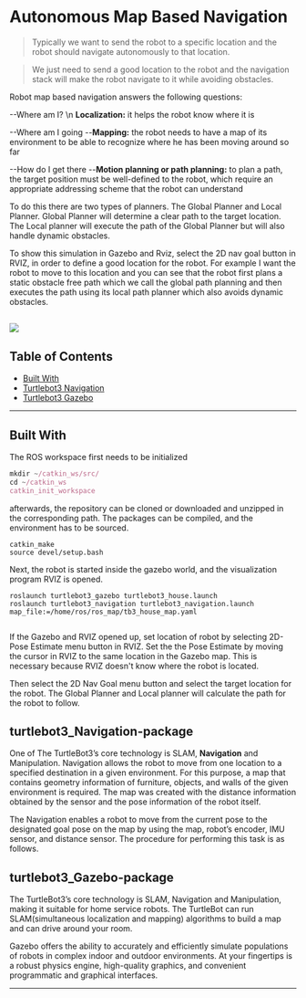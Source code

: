 <!--![](/images/.jpg?raw=false)-->

# Autonomous Map Based Navigation 

> Typically we want to send the robot to a specific location and the robot should navigate autonomously to that location.

> We just need to send a good location to the robot and the navigation stack will make the robot navigate to it while avoiding obstacles.

Robot map based navigation answers the following questions:

--Where am I? \n
    **Localization:** it helps the robot know where it is

--Where am I going
    --**Mapping:** the robot needs to have a map of its environment to be able to recognize where he has been moving around so far 
  
--How do I get there
    --**Motion planning or path planning:** to plan a path, the target position must be well-defined to the robot, which require an appropriate addressing scheme that the robot can understand

To do this there are two types of planners. The Global Planner and Local Planner. Global Planner will determine a clear path to the target location. The Local planner will execute the path of the Global Planner but will also handle dynamic obstacles.

To show this simulation in Gazebo and Rviz, select the 2D nav goal button in RVIZ, in order to define a good location for the robot. For example I want the robot to move to this location and you can see that the robot first plans a static obstacle free path which we call the global path planning and then executes the path using its local path planner which also avoids dynamic obstacles.

![](NavigationSlam.gif)
---

## Table of Contents
- [Built With](#built-with)
- [Turtlebot3 Navigation](#Turtlebot3_Navigation-package)
- [Turtlebot3 Gazebo](#Turtlebot3_Gazebo-package)
---

## Built With
The ROS workspace first needs to be initialized
```javascript
mkdir ~/catkin_ws/src/
cd ~/catkin_ws
catkin_init_workspace
```
afterwards, the repository can be cloned or downloaded and unzipped in the corresponding path. The packages can be compiled, and the environment has to be sourced.

```
catkin_make
source devel/setup.bash
```

Next, the robot is started inside the gazebo world, and the visualization program RVIZ is opened.

```
roslaunch turtlebot3_gazebo turtlebot3_house.launch
roslaunch turtlebot3_navigation turtlebot3_navigation.launch map_file:=/home/ros/ros_map/tb3_house_map.yaml
 
```

If the Gazebo and RVIZ opened up, set location of robot by selecting 2D-Pose Estimate menu button in RVIZ. Set the the Pose Estimate by moving the cursor in RVIZ to the same location in the Gazebo map. This is necessary because RVIZ doesn't know where the robot is located. 

Then select the 2D Nav Goal menu button and select the target location for the robot.  The Global Planner and Local planner will calculate the path for the robot to follow.

## turtlebot3_Navigation-package

One of The TurtleBot3’s core technology is SLAM, **Navigation** and Manipulation. Navigation allows the robot to move from one location to a specified destination in a given environment. For this purpose, a map that contains geometry information of furniture, objects, and walls of the given environment is required. The map was created with the distance information obtained by the sensor and the pose information of the robot itself.

The Navigation enables a robot to move from the current pose to the designated goal pose on the map by using the map, robot’s encoder, IMU sensor, and distance sensor. The procedure for performing this task is as follows.

## turtlebot3_Gazebo-package
The TurtleBot3’s core technology is SLAM, Navigation and Manipulation, making it suitable for home service robots. The TurtleBot can run SLAM(simultaneous localization and mapping) algorithms to build a map and can drive around your room. 

Gazebo offers the ability to accurately and efficiently simulate populations of robots in complex indoor and outdoor environments. At your fingertips is a robust physics engine, high-quality graphics, and convenient programmatic and graphical interfaces. 

---



